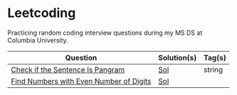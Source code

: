 # Leetcoding

Practicing random coding interview questions during my MS DS at Columbia University.


| Question | Solution(s) | Tag(s) |
|----------|-------------|--------|
|[Check if the Sentence Is Pangram](https://leetcode.com/problems/check-if-the-sentence-is-pangram/)| [Sol](./src/easy/mehrab_pangram_day1.py) | string|
|[Find Numbers with Even Number of Digits](https://leetcode.com/problems/find-numbers-with-even-number-of-digits/)| [Sol](./src/easy/mehrab_pangram_day1.py) | |
